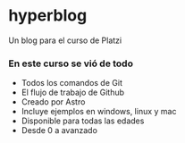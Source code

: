# hyperblog
Un blog para el curso de Platzi

### En este curso se vió de todo
- Todos los comandos de Git
- El flujo de trabajo de Github
- Creado por Astro
- Incluye ejemplos en windows, linux y mac
- Disponible para todas las edades
- Desde 0 a avanzado